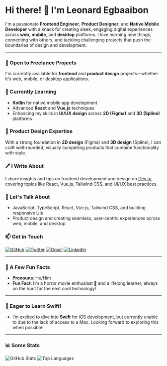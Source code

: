 # Hi there! 👋 I'm Leonard Egbaaibon

I'm a passionate **Frontend Engineer**, **Product Designer**, and **Native Mobile Developer** with a knack for creating sleek, engaging digital experiences across **web**, **mobile**, and **desktop** platforms. I love learning new things, connecting with others, and tackling challenging projects that push the boundaries of design and development.

---

### 🔭 Open to Freelance Projects
I'm currently available for **frontend** and **product design** projects—whether it's web, mobile, or desktop applications.

### 🌱 Currently Learning
- **Kotlin** for native mobile app development  
- Advanced **React** and **Vue.js** techniques  
- Enhancing my skills in **UI/UX design** across **2D (Figma)** and **3D (Spline)** platforms  

### 🎨 Product Design Expertise
With a strong foundation in **2D design** (Figma) and **3D design** (Spline), I can craft well-rounded, visually compelling products that combine functionality with style.

### 🖊️ I Write About
I share insights and tips on frontend development and design on [Dev.to](#), covering topics like React, Vue.js, Tailwind CSS, and UI/UX best practices.

### 💬 Let's Talk About
- JavaScript, TypeScript, React, Vue.js, Tailwind CSS, and building responsive UIs  
- Product design and creating seamless, user-centric experiences across web, mobile, and desktop

### 📫 Get in Touch
[![GitHub](https://img.shields.io/badge/GitHub-@leonardegbaaibon-blue?style=flat&logo=github)](https://github.com/leonardegbaaibon)
[![Twitter](https://img.shields.io/badge/Twitter-@YourHandle-1DA1F2?style=flat&logo=twitter)](https://twitter.com/YourHandle)
[![Gmail](https://img.shields.io/badge/Gmail-legbaaibon@gmail.com-red?style=flat&logo=gmail)](mailto:legbaaibon@gmail.com)
[![LinkedIn](https://img.shields.io/badge/LinkedIn-YourProfile-blue?style=flat&logo=linkedin)](https://linkedin.com/in/YourProfile)

---

### 👀 A Few Fun Facts
- **Pronouns**: He/Him  
- **Fun Fact**: I’m a horror movie enthusiast 🍿 and a lifelong learner, always on the hunt for the next cool technology!

---

### 🚀 Eager to Learn Swift!
- I’m excited to dive into **Swift** for iOS development, but currently unable to due to the lack of access to a Mac. Looking forward to exploring this when possible!

---

### 📊 Some Stats
![GitHub Stats](https://github-readme-stats.vercel.app/api?username=leonardegbaaibon&show_icons=true&theme=dracula)
![Top Languages](https://github-readme-stats.vercel.app/api/top-langs/?username=leonardegbaaibon&layout=compact&theme=dracula)
